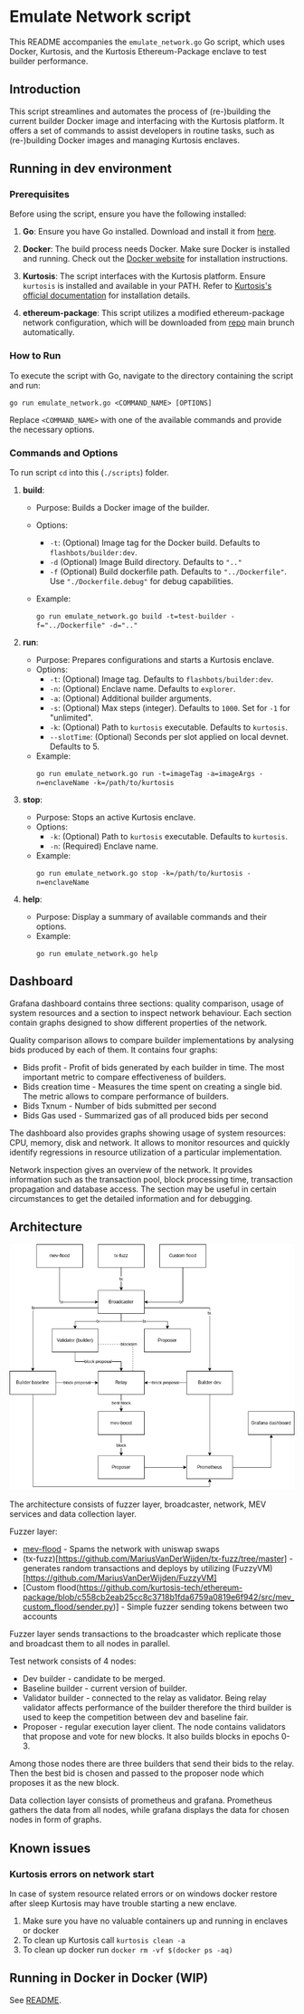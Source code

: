 # Emulate Network script

This README accompanies the `emulate_network.go` Go script, which uses Docker, Kurtosis, and the Kurtosis Ethereum-Package enclave to test builder performance.

## Introduction

This script streamlines and automates the process of (re-)building the current builder Docker image and interfacing with the Kurtosis platform. It offers a set of commands to assist developers in routine tasks, such as (re-)building Docker images and managing Kurtosis enclaves.


## Running in dev environment

### Prerequisites

Before using the script, ensure you have the following installed:

1. **Go**: Ensure you have Go installed. Download and install it from [here](https://golang.org/dl/).

2. **Docker**: The build process needs Docker. Make sure Docker is installed and running. Check out the [Docker website](https://www.docker.com/get-started) for installation instructions.

3. **Kurtosis**: The script interfaces with the Kurtosis platform. Ensure `kurtosis` is installed and available in your PATH. Refer to [Kurtosis's official documentation](https://docs.kurtosis.com/install) for installation details.

4. **ethereum-package**: This script utilizes a modified ethereum-package network configuration, which will be downloaded from [repo](github.com/kurtosis-tech/ethereum-package/) main brunch automatically.

### How to Run

To execute the script with Go, navigate to the directory containing the script and run:

```
go run emulate_network.go <COMMAND_NAME> [OPTIONS]
```

Replace `<COMMAND_NAME>` with one of the available commands and provide the necessary options.

### Commands and Options
To run script `cd` into this (`./scripts`) folder.

1. **build**:
   - Purpose: Builds a Docker image of the builder.
   - Options:
      - `-t`:          (Optional) Image tag for the Docker build. Defaults to `flashbots/builder:dev`.
      - `-d`           (Optional) Image Build directory. Defaults to `".."`
      - `-f`           (Optional) Build dockerfile path. Defaults to `"../Dockerfile"`. Use `"./Dockerfile.debug"` for debug capabilities.
      
   - Example:
      ```
	  go run emulate_network.go build -t=test-builder -f="../Dockerfile" -d=".."
      ```



2. **run**:
   - Purpose: Prepares configurations and starts a Kurtosis enclave.
   - Options:
      - `-t`:           (Optional) Image tag. Defaults to `flashbots/builder:dev`.
      - `-n`:           (Optional) Enclave name. Defaults to `explorer`.
      - `-a`:           (Optional) Additional builder arguments.
      - `-s`:           (Optional) Max steps (integer). Defaults to `1000`. Set for `-1` for "unlimited".
      - `-k`:           (Optional) Path to `kurtosis` executable. Defaults to `kurtosis`.
      - `--slotTime`:   (Optional) Seconds per slot applied on local devnet. Defaults to 5.
   - Example:
     ```
     go run emulate_network.go run -t=imageTag -a=imageArgs -n=enclaveName -k=/path/to/kurtosis
     ```

3. **stop**:
   - Purpose: Stops an active Kurtosis enclave.
   - Options:
      - `-k`:           (Optional) Path to `kurtosis` executable. Defaults to `kurtosis`.
      - `-n`:           (Required) Enclave name.
   - Example:
     ```
     go run emulate_network.go stop -k=/path/to/kurtosis -n=enclaveName
     ```

4. **help**:
   - Purpose: Display a summary of available commands and their options.
   - Example:
     ```
     go run emulate_network.go help
     ```
## Dashboard
Grafana dashboard contains three sections: quality comparison, usage of system resources and a section to inspect network behaviour. Each section contain graphs designed to show different properties of the network.

Quality comparison allows to compare builder implementations by analysing bids produced by each of them. It contains four graphs:
* Bids profit - Profit of bids generated by each builder in time. The most important metric to compare effectiveness of builders. 
* Bids creation time - Measures the time spent on creating a single bid. The metric allows to compare performance of builders.
* Bids Txnum - Number of bids submitted per second
* Bids Gas used - Summarized gas of all produced bids per second

The dashboard also provides graphs showing usage of system resources: CPU, memory, disk and network. It allows to monitor resources and quickly identify regressions in resource utilization of a particular implementation.

Network inspection gives an overview of the network. It provides information such as the transaction pool, block processing time, transaction propagation and database access. The section may be useful in certain circumstances to get the detailed information and for debugging. 

## Architecture
![Test network architecture](architecture.png)

The architecture consists of fuzzer layer, broadcaster, network, MEV services and data collection layer.

Fuzzer layer:
* [mev-flood](https://github.com/flashbots/mev-flood) - Spams the network with uniswap swaps 
* (tx-fuzz)[https://github.com/MariusVanDerWijden/tx-fuzz/tree/master] - generates random transactions and deploys by utilizing (FuzzyVM)[https://github.com/MariusVanDerWijden/FuzzyVM]
* [Custom flood(https://github.com/kurtosis-tech/ethereum-package/blob/c558cb2eab25cc8c3718b1fda6759a0819e6f942/src/mev_custom_flood/sender.py)] - Simple fuzzer sending tokens between two accounts

Fuzzer layer sends transactions to the broadcaster which replicate those and broadcast them to all nodes in parallel.

Test network consists of 4 nodes:
* Dev builder - candidate to be merged.
* Baseline builder - current version of builder.
* Validator builder - connected to the relay as validator. Being relay validator affects performance of the builder therefore the third builder is used to keep the competition between dev and baseline fair.
* Proposer - regular execution layer client. The node contains validators that propose and vote for new blocks. It also builds blocks in epochs 0-3.

Among those nodes there are three builders that send their bids to the relay. Then the best bid is chosen and passed to the proposer node which proposes it as the new block.

Data collection layer consists of prometheus and grafana. Prometheus gathers the data from all nodes, while grafana displays the data for chosen nodes in form of graphs.

## Known issues
### Kurtosis errors on network start
In case of system resource related errors or on windows docker restore after sleep Kurtosis may have trouble starting a new enclave. 
1. Make sure you have no valuable containers up and running in enclaves or docker
2. To clean up Kurtosis call `kurtosis clean -a`
3. To clean up docker run `docker rm -vf $(docker ps -aq)`


## Running in Docker in Docker (WIP)
See [README](./dind#readme).
